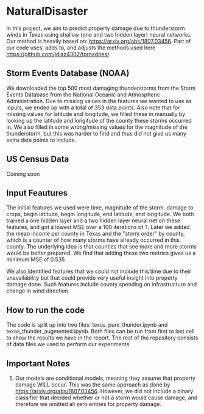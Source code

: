 # NaturalDisaster

In this project, we aim to predict property damage due to thunderstorm winds in Texas using shallow (one and two hidden layer) neural networks. Our method is heavily based on: https://arxiv.org/abs/1807.03456. Part of our code uses, adds to, and adjusts the methods used here https://github.com/jdiaz4302/tornadoesr. 

Storm Events Database (NOAA)
---
We downloaded the top 500 most damaging thunderstorms from the Storm Events Database from the National Oceanic and Atmospheric Administration. Due to missing values in the features we wanted to use as inputs, we ended up with a total of 353 data points. Also note that for missing values for latitude and longitude, we filled these in manually by looking up the latitude and longitude of the county these storms occurred in. We also filled in some wrong/missing values for the magnitude of the thunderstorm, but this was harder to find and thus did not give us many extra data points to include.  

US Census Data
---
Coming soon

Input Feautures
---
The initial features we used were time, magnitude of the storm, damage to crops, begin latitude, begin longitude, end latitude, and longitude. We both trained a one hidden layer and a two hidden layer neural net on these features, and got a lowest MSE over a 100 iterations of ?. Later we added the mean income per county in Texas and the "storm order" by county, which is a counter of how many storms have already occurred in this county. The underlying idea is that counties that see more and more storms would be better prepared. We find that adding these two metrics gives us a minimum MSE of 0.535. 

We also identified features that we could not include this time due to their unavailability but that could provide very useful insight into property damage done. Such features include county spending on infrastructure and change in wind direction.  

How to run the code
---
The code is split up into two files: texas_pure_thunder.ipynb and texas_thunder_augmented.ipynb. Both files can be run from first to last cell to show the results we have in the report. The rest of the repository consists of data files we used to perform our experiments. 

Important Notes
---
1. Our models are conditional models, meaning they assume that property damage WILL occur. This was the same approach as done by https://arxiv.org/abs/1807.03456. However, we did not include a binary classifier that decided whether or not a storm would cause damage, and therefore we omitted all zero entries for property damage. 
